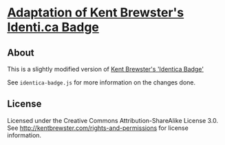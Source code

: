 # [Adaptation of Kent Brewster's Identi.ca Badge](http://el-tramo.be/software/identica-badge)

## About

This is a slightly modified version of [Kent Brewster's 
'Identica Badge'](http://kentbrewster.com/identica-badge/)

See `identica-badge.js` for more information on the changes done.

## License

Licensed under the Creative Commons Attribution-ShareAlike License 3.0.
See <http://kentbrewster.com/rights-and-permissions> for license 
information.
